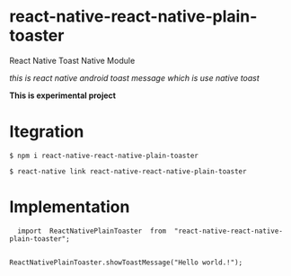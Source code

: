 # react-native-react-native-plain-toaster
React Native Toast Native Module 

*this is react native android toast message which is use native toast*

**This is  experimental project**

# Itegration

    $ npm i react-native-react-native-plain-toaster
    
    $ react-native link react-native-react-native-plain-toaster


# Implementation
 

      import  ReactNativePlainToaster  from  "react-native-react-native-plain-toaster";
    
    
    ReactNativePlainToaster.showToastMessage("Hello world.!");
